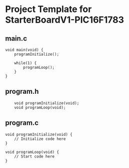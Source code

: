 # Project Template for StarterBoardV1-PIC16F1783

## main.c
```
void main(void) {
    programInitialize();
    
    while(1) {
        programLoop();
    }
}
```

## program.h
```
    void programInitialize(void);
    void programLoop(void);
```

## program.c
```
void programInitialize(void) {
    // Initialize code here
}

void programLoop(void) {
    // Start code here
}
```
